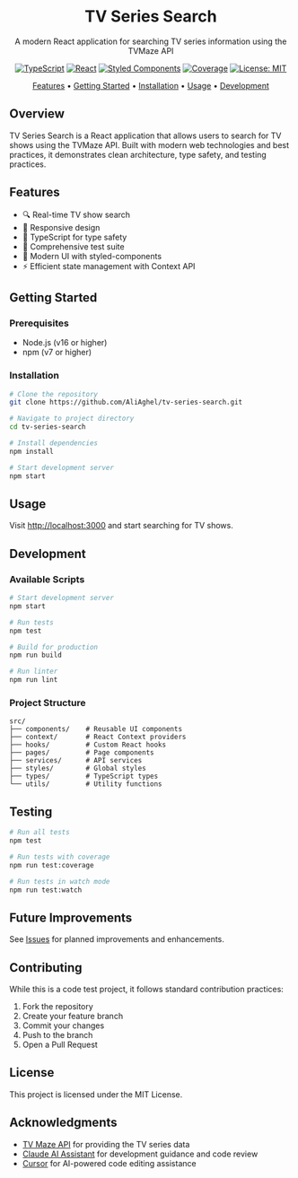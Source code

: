 <div align="center">

# TV Series Search

A modern React application for searching TV series information using the TVMaze API

[![TypeScript](https://img.shields.io/badge/TypeScript-4.9.5-blue.svg)](https://www.typescriptlang.org/)
[![React](https://img.shields.io/badge/React-18.2.0-blue.svg)](https://reactjs.org/)
[![Styled Components](https://img.shields.io/badge/Styled_Components-5.3.9-pink.svg)](https://styled-components.com/)
[![Coverage](https://img.shields.io/badge/Coverage-85%25-green.svg)](https://github.com/yourusername/tv-series-search)
[![License: MIT](https://img.shields.io/badge/License-MIT-yellow.svg)](https://opensource.org/licenses/MIT)

[Features](#features) •
[Getting Started](#getting-started) •
[Installation](#installation) •
[Usage](#usage) •
[Development](#development)

</div>

## Overview

TV Series Search is a React application that allows users to search for TV shows using the TVMaze API. Built with modern web technologies and best practices, it demonstrates clean architecture, type safety, and testing practices.

## Features

- 🔍 Real-time TV show search
- 📱 Responsive design
- 🎯 TypeScript for type safety
- 🧪 Comprehensive test suite
- 🎨 Modern UI with styled-components
- ⚡ Efficient state management with Context API

## Getting Started

### Prerequisites

- Node.js (v16 or higher)
- npm (v7 or higher)

### Installation

```bash
# Clone the repository
git clone https://github.com/AliAghel/tv-series-search.git

# Navigate to project directory
cd tv-series-search

# Install dependencies
npm install

# Start development server
npm start
```

## Usage

Visit [http://localhost:3000](http://localhost:3000) and start searching for TV shows.

## Development

### Available Scripts

```bash
# Start development server
npm start

# Run tests
npm test

# Build for production
npm run build

# Run linter
npm run lint
```

### Project Structure

```
src/
├── components/    # Reusable UI components
├── context/       # React Context providers
├── hooks/         # Custom React hooks
├── pages/         # Page components
├── services/      # API services
├── styles/        # Global styles
├── types/         # TypeScript types
└── utils/         # Utility functions
```

## Testing

```bash
# Run all tests
npm test

# Run tests with coverage
npm run test:coverage

# Run tests in watch mode
npm run test:watch
```

## Future Improvements

See [Issues](https://github.com/AliAghel/tv-series-search/issues) for planned improvements and enhancements.

## Contributing

While this is a code test project, it follows standard contribution practices:

1. Fork the repository
2. Create your feature branch
3. Commit your changes
4. Push to the branch
5. Open a Pull Request

## License

This project is licensed under the MIT License.

## Acknowledgments

- [TV Maze API](https://www.tvmaze.com/api) for providing the TV series data
- [Claude AI Assistant](https://claude.ai) for development guidance and code review
- [Cursor](https://cursor.sh) for AI-powered code editing assistance
